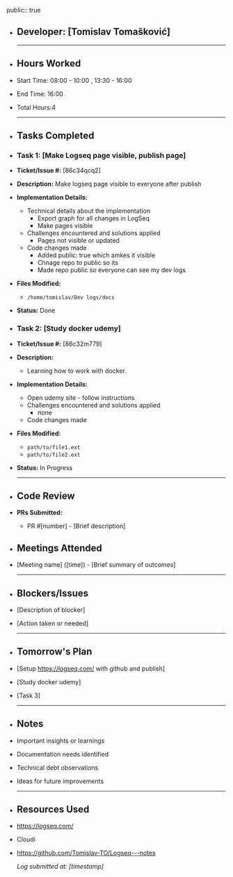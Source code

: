 public:: true

- ## Developer: [Tomislav Tomašković]
  
  ---
- ## Hours Worked
- Start Time: 08:00 - 10:00 , 13:30 - 16:00
- End Time: 16:00
- Total Hours:4
  
  ---
- ## Tasks Completed
- ### Task 1: [Make Logseq page visible, publish page]
- **Ticket/Issue #:** [86c34qcq2]
- **Description:** Make logseq page visible to everyone after publish
- **Implementation Details:**
	- Technical details about the implementation
		- Export graph for all changes in LogSeq
		- Make pages visible
	- Challenges encountered and solutions applied
		- Pages not visible or updated
	- Code changes made
		- Added public: true which amkes it visible
		- Chnage repo to public so its
		- Made repo public so everyone can see my dev logs
- **Files Modified:**
	- `/home/tomislav/Dev logs/docs`
- **Status:** Done
- ### Task 2: [Study docker udemy]
- **Ticket/Issue #:** [86c32m779]
- **Description:**
	- Learning how to work with docker.
- **Implementation Details:**
	- Open udemy site - follow instructions
	- Challenges encountered and solutions applied
		- none
	- Code changes made
- **Files Modified:**
	- `path/to/file1.ext`
	- `path/to/file2.ext`
- **Status:** In Progress
  
  ---
- ## Code Review
- **PRs Submitted:**
	- PR #[number] - [Brief description]
- ## Meetings Attended
- [Meeting name] ([time]) - [Brief summary of outcomes]
  
  ---
- ## Blockers/Issues
- [Description of blocker]
- [Action taken or needed]
  
  ---
- ## Tomorrow's Plan
- [Setup https://logseq.com/ with github and publish]
- [Study docker udemy]
- [Task 3]
  
  ---
- ## Notes
- Important insights or learnings
- Documentation needs identified
- Technical debt observations
- Ideas for future improvements
  
  ---
- ## Resources Used
- https://logseq.com/
- Cloudi
- https://github.com/Tomislav-TO/Logseq---notes
  
  *Log submitted at: [timestamp]*